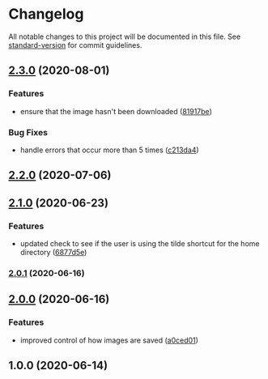 # Changelog

All notable changes to this project will be documented in this file. See [standard-version](https://github.com/conventional-changelog/standard-version) for commit guidelines.

## [2.3.0](https://github.com/Norviah/acnh-images/compare/v2.2.0...v2.3.0) (2020-08-01)


### Features

* ensure that the image hasn't been downloaded ([81917be](https://github.com/Norviah/acnh-images/commit/81917be4593c01fbf791baea68147eea61bfcb75))


### Bug Fixes

* handle errors that occur more than 5 times ([c213da4](https://github.com/Norviah/acnh-images/commit/c213da4f160b22831cf42b0dc1bad864ca26e054))

## [2.2.0](https://github.com/Norviah/acnh-images/compare/v2.1.0...v2.2.0) (2020-07-06)

## [2.1.0](https://github.com/Norviah/acnh-images/compare/v2.0.1...v2.1.0) (2020-06-23)


### Features

* updated check to see if the user is using the tilde shortcut for the home directory ([6877d5e](https://github.com/Norviah/acnh-images/commit/6877d5ea24fe0611219aa43ce407927da2d74572))

### [2.0.1](https://github.com/Norviah/acnh-images/compare/v2.0.0...v2.0.1) (2020-06-16)

## [2.0.0](https://github.com/Norviah/acnh-images/compare/v1.0.0...v2.0.0) (2020-06-16)


### Features

* improved control of how images are saved ([a0ced01](https://github.com/Norviah/acnh-images/commit/a0ced019cf4548680bdd62a99c4ba9f6eb1c5bca))

## 1.0.0 (2020-06-14)
